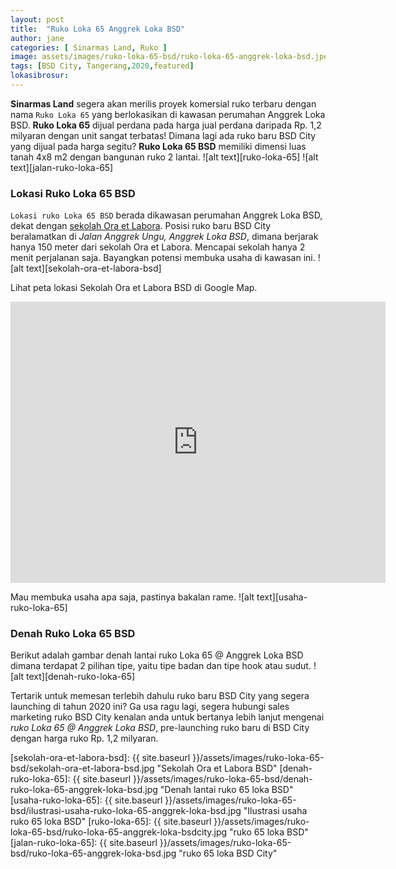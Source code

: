 ```yaml
---
layout: post
title:  "Ruko Loka 65 Anggrek Loka BSD"
author: jane
categories: [ Sinarmas Land, Ruko ]
image: assets/images/ruko-loka-65-bsd/ruko-loka-65-anggrek-loka-bsd.jpeg
tags: [BSD City, Tangerang,2020,featured]
lokasibrosur: 
---
```

**Sinarmas Land** segera akan merilis proyek komersial ruko terbaru dengan nama `Ruko Loka 65` yang berlokasikan di kawasan perumahan Anggrek Loka BSD. __Ruko Loka 65__ dijual perdana pada harga jual perdana daripada Rp. 1,2 milyaran dengan unit sangat terbatas! Dimana lagi ada ruko baru BSD City yang dijual pada harga segitu?
__Ruko Loka 65 BSD__ memiliki dimensi luas tanah 4x8 m2 dengan bangunan ruko 2 lantai.
![alt text][ruko-loka-65]
![alt text][jalan-ruko-loka-65]

### Lokasi Ruko Loka 65 BSD
`Lokasi ruko Loka 65 BSD` berada dikawasan perumahan Anggrek Loka BSD, dekat dengan [sekolah Ora et Labora][ext-link-1]. Posisi ruko baru BSD City beralamatkan di _Jalan Anggrek Ungu, Anggrek Loka BSD_, dimana berjarak hanya 150 meter dari sekolah Ora et Labora. Mencapai sekolah hanya 2 menit perjalanan saja. Bayangkan potensi membuka usaha di kawasan ini.
![alt text][sekolah-ora-et-labora-bsd]

Lihat peta lokasi Sekolah Ora et Labora BSD di Google Map.
<iframe src="https://www.google.com/maps/embed?pb=!1m18!1m12!1m3!1d3965.6776349988863!2d106.67189374974623!3d-6.306016295413719!2m3!1f0!2f0!3f0!3m2!1i1024!2i768!4f13.1!3m3!1m2!1s0x2e69e4d50c53631b%3A0x7ab25059fde25ffb!2sYPK.%20Ora%20Et%20Labora%20BSD!5e0!3m2!1sen!2smy!4v1595853122328!5m2!1sen!2smy" width="600" height="450" frameborder="0" style="border:0;" allowfullscreen="" aria-hidden="false" tabindex="0"></iframe>

Mau membuka usaha apa saja, pastinya bakalan rame.
![alt text][usaha-ruko-loka-65]

### Denah Ruko Loka 65 BSD
Berikut adalah gambar denah lantai ruko Loka 65 @ Anggrek Loka BSD dimana terdapat 2 pilihan tipe, yaitu tipe badan dan tipe hook atau sudut.
![alt text][denah-ruko-loka-65]

Tertarik untuk memesan terlebih dahulu ruko baru BSD City yang segera launching di tahun 2020 ini? Ga usa ragu lagi, segera hubungi sales marketing ruko BSD City kenalan anda untuk bertanya lebih lanjut mengenai _ruko Loka 65 @ Anggrek Loka BSD_, pre-launching ruko baru di BSD City dengan harga ruko Rp. 1,2 milyaran.

[ext-link-1]: https://oel.or.id/id/home-2/campuses/sma-bsd/
[sekolah-ora-et-labora-bsd]: {{ site.baseurl }}/assets/images/ruko-loka-65-bsd/sekolah-ora-et-labora-bsd.jpg  "Sekolah Ora et Labora BSD"
[denah-ruko-loka-65]: {{ site.baseurl }}/assets/images/ruko-loka-65-bsd/denah-ruko-loka-65-anggrek-loka-bsd.jpg  "Denah lantai ruko 65 loka BSD"
[usaha-ruko-loka-65]: {{ site.baseurl }}/assets/images/ruko-loka-65-bsd/ilustrasi-usaha-ruko-loka-65-anggrek-loka-bsd.jpg  "Ilustrasi usaha ruko 65 loka BSD"
[ruko-loka-65]: {{ site.baseurl }}/assets/images/ruko-loka-65-bsd/ruko-loka-65-anggrek-loka-bsdcity.jpg  "ruko 65 loka BSD"
[jalan-ruko-loka-65]: {{ site.baseurl }}/assets/images/ruko-loka-65-bsd/ruko-loka-65-anggrek-loka-bsd.jpg  "ruko 65 loka BSD City"